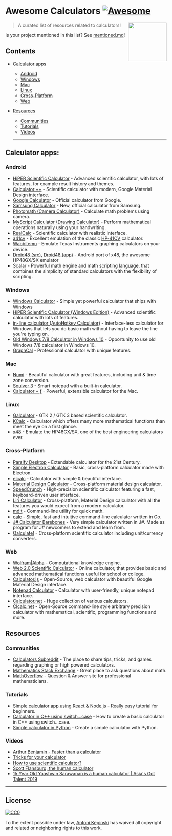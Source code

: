 # Awesome Calculators [![Awesome](https://awesome.re/badge.svg)](https://awesome.re)

[<img src="https://i.imgur.com/9q98DcX.png" align="right" width="120">](https://github.com/xxczaki/awesome-calculators)

> A curated list of resources related to calculators!

Is your project mentioned in this list? See [mentioned.md](https://github.com/xxczaki/awesome-calculators/blob/master/mentioned.md)!

## Contents
- [Calculator apps](#calculator-apps)
  - [Android](#android)
  - [Windows](#windows)
  - [Mac](#mac)
  - [Linux](#linux)
  - [Cross-Platform](#cross-platform)
  - [Web](#web)
- [Resources](#resources)
  - [Communities](#communities)
  - [Tutorials](#tutorials)
  - [Videos](#videos)

  ---

## Calculator apps:

### Android
- [HiPER Scientific Calculator](https://play.google.com/store/apps/details?id=cz.hipercalc&hl=en) - Advanced scientific calculator, with lots of features, for example result history and themes.
- [Calculator ++](https://play.google.com/store/apps/details?id=org.solovyev.android.calculator&hl=en) - Scientific calculator with modern, Google Material Design interface.
- [Google Calculator](https://play.google.com/store/apps/details?id=com.google.android.calculator&hl=en) - Official calculator from Google.
- [Samsung Calculator](https://play.google.com/store/apps/details?id=com.sec.android.app.popupcalculator&hl=en) - New, official calculator from Samsung.
- [Photomath (Camera Calculator)](https://play.google.com/store/apps/details?id=com.microblink.photomath&hl=en) - Calculate math problems using camera.
- [MyScript Calculator (Drawing Calculator)](https://play.google.com/store/apps/details?id=com.visionobjects.calculator&hl=en) - Perform mathematical operations naturally using your handwriting.
- [RealCalc](https://play.google.com/store/apps/details?id=uk.co.nickfines.RealCalc&hl=en) - Scientific calculator with realistic interface.
- [a41cv](https://play.google.com/store/apps/details?id=dk.andsen.hp41&hl=en) - Excellent emulation of the classic [HP-41CV](http://www.hpmuseum.org/hp41.htm) calculator.
- [Wabbitemu](https://play.google.com/store/apps/details?id=com.Revsoft.Wabbitemu&hl=en) - Emulate Texas Instruments graphing calculators on your device.
- [Droid48 (src)](https://github.com/shagr4th/droid48/tree/master/app/src/main), [Droid48 (app)](https://play.google.com/store/apps/details?id=org.ab.x48) - Android port of x48, the awesome HP48GX/SX emulator
- [Scalar](https://scalarmath.org/) - Powerful math engine and math scripting language, that combines the simplicity of standard calculators with the flexibility of scripting.

### Windows
- [Windows Calculator](https://github.com/Microsoft/calculator) - Simple yet powerful calculator that ships with Windows
- [HiPER Scientific Calculator (Windows Edition)](http://hiperdevelopment.wixsite.com/hipercalc) - Advanced scientific calculator with lots of features.
- [in-line calculator (AutoHotkey Calculator)](https://github.com/davebrny/in-line-calculator) - Interface-less calculator for Windows that lets you do basic math without having to leave the line you're typing on.
- [Old Windows 7/8 Calculator in Windows 10](https://winaero.com/download.php?view.1795) - Opportunity to use old Windows 7/8 calculator in Windows 10.
- [GraphCal](http://www.graphcalc.com/) - Professional calculator with unique features.

### Mac
- [Numi](https://numi.io/) - Beautiful calculator with great features, including unit & time zone conversion.
- [Soulver 3](https://soulver.app/) - Smart notepad with a built-in calculator.
- [Calculator + ƒ](https://www.phnsft.com/products/calculator/) - Powerful, extensible calculator for the Mac.

### Linux
- [Galculator](https://github.com/galculator/galculator) - GTK 2  / GTK 3 based scientific calculator.
- [KCalc](https://github.com/KDE/kcalc) - Calculator which offers many more mathematical functions than meet the eye on a first glance.
- [x48](https://github.com/gwenhael-le-moine/x48) - Emulate the HP48GX/SX, one of the best engineering calculators ever.

### Cross-Platform
- [Parsify Desktop](https://parsify.app) - Extendable calculator for the 21st Century.
- [Simple Electron Calculator](https://github.com/DCKT/electron-calculator) - Basic, cross-platform calculator made with Electron.
- [elcalc](https://github.com/xxczaki/elcalc) - Calculator with simple & beautiful interface.
- [Material Design Calculator](https://github.com/lirios/calculator) - Cross-platform material design calculator.
- [SpeedCrunch](http://www.speedcrunch.org/) - High-precision scientific calculator featuring a fast, keyboard-driven user interface.
- [Liri Calculator](https://liri.io/apps/calculator/) - Cross-platform, Material Design calculator with all the features you would expect from a modern calculator.
- [mdlt](https://github.com/metadelta/mdlt) - Command-line utility for quick math.
- [calc](https://github.com/alfredxing/calc) - Simple, fast and intuitive command-line calculator written in Go.
- [J# Calculator Barebones](https://github.com/KrzysztofSzewczyk/JSharpCalculator) - Very simple calculator written in J#. Made as program for J# newcomers to extend and learn from.
- [Qalculate!](https://qalculate.github.io/) - Cross-platform scientific calculator including unit/currency converters.

### Web
- [Wolfram|Alpha](https://www.wolframalpha.com/) - Computational knowledge engine.
- [Web 2.0 Scientific Calculator](http://web2.0calc.com/) - Online calculator, that provides basic and advanced mathematical functions useful for school or college.
- [Calculator.js](https://material-calculator.netlify.com/) - Open-Source, web calculator with beautiful Google Material Design interface.
- [Notepad Calculator](http://notepadcalculator.com/) - Calculator with user-friendly, unique notepad interface.
- [Calculator.net](http://www.calculator.net/) - Huge collection of various calculators.
- [Clcalc.net](https://clcalc.net/) - Open-Source command-line style arbitrary precision calculator with mathematical, scientific, programming functions and more.

## Resources

### Communities
- [Calculators Subreddit](https://www.reddit.com/r/calculators/) - The place to share tips, tricks, and games regarding graphing or high powered calculators.
- [Mathematics Stack Exchange](https://math.stackexchange.com/) - Great place to ask questions about math.
- [MathOverflow](https://mathoverflow.net/) - Question & Answer site for professional mathematicians.

### Tutorials
- [Simple calculator app using React & Node.js](https://www.codementor.io/azeezolaniran2016/a-simple-calculator-app-using-react-and-node-a0ubeooxk) - Really easy tutorial for beginners.
- [Calculator in C++ using switch...case](https://www.programiz.com/cpp-programming/examples/calculator-switch-case) - How to create a basic calculator in C++ using switch...case.
- [Simple calculator in Python](https://www.programiz.com/python-programming/examples/calculator) - Create a simple calculator with Python.

### Videos
- [Arthur Benjamin - Faster than a calculator](https://www.youtube.com/watch?v=e4PTvXtz4GM)
- [Tricks for your calculator](https://www.youtube.com/watch?v=3GfuVDtGhWo)
- [How to use scientific calculator?](https://www.youtube.com/watch?v=3GfuVDtGhWo)
- [Scott Flansburg, the human calculator](https://www.youtube.com/watch?v=WhtvLpi8Z1M)
- [15 Year Old Yaashwin Sarawanan is a human calculator | Asia's Got Talent 2019](https://www.youtube.com/watch?v=kvymoFdjuHw)

---

## License

[![CC0](http://mirrors.creativecommons.org/presskit/buttons/88x31/svg/cc-zero.svg)](https://creativecommons.org/publicdomain/zero/1.0/)

To the extent possible under law, [Antoni Kepinski](https://akepinski.me) has waived all copyright and related or neighboring rights to this work.


